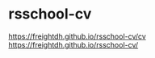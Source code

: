 # rsschool-cv
https://freightdh.github.io/rsschool-cv/cv  
https://freightdh.github.io/rsschool-cv/ 
